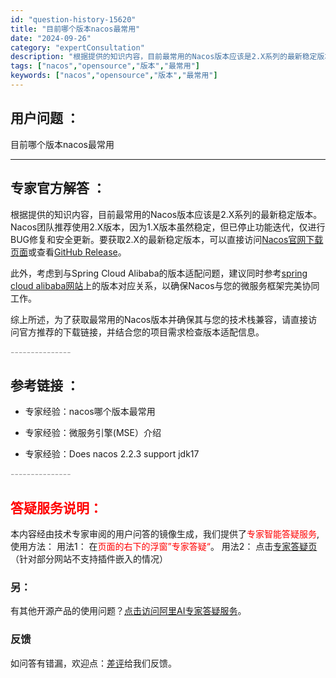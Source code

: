 ```yaml
---
id: "question-history-15620"
title: "目前哪个版本nacos最常用"
date: "2024-09-26"
category: "expertConsultation"
description: "根据提供的知识内容，目前最常用的Nacos版本应该是2.X系列的最新稳定版本。Nacos团队推荐使用2.X版本，因为1.X版本虽然稳定，但已停止功能迭代，仅进行BUG修复和安全更新。要获取2.X的最新稳定版本，可以直接访问[Nacos官网下载页面](https://nacos.io/download"
tags: ["nacos","opensource","版本","最常用"]
keywords: ["nacos","opensource","版本","最常用"]
---
```


## 用户问题 ： 
 目前哪个版本nacos最常用  

---------------
## 专家官方解答 ：

根据提供的知识内容，目前最常用的Nacos版本应该是2.X系列的最新稳定版本。Nacos团队推荐使用2.X版本，因为1.X版本虽然稳定，但已停止功能迭代，仅进行BUG修复和安全更新。要获取2.X的最新稳定版本，可以直接访问[Nacos官网下载页面](https://nacos.io/download/nacos-server/)或查看[GitHub Release](https://github.com/alibaba/nacos/releases)。

此外，考虑到与Spring Cloud Alibaba的版本适配问题，建议同时参考[spring cloud alibaba网站](https://sca.aliyun.com/docs/2023/overview/version-explain/?spm=5176.29160081.0.0.74801a15rjcsKN)上的版本对应关系，以确保Nacos与您的微服务框架完美协同工作。

综上所述，为了获取最常用的Nacos版本并确保其与您的技术栈兼容，请直接访问官方推荐的下载链接，并结合您的项目需求检查版本适配信息。


<font color="#949494">---------------</font> 


## 参考链接 ：

* 专家经验：nacos哪个版本最常用 
 
 * 专家经验：微服务引擎(MSE）介绍 
 
 * 专家经验：Does nacos 2.2.3 support jdk17 


 <font color="#949494">---------------</font> 
 


## <font color="#FF0000">答疑服务说明：</font> 

本内容经由技术专家审阅的用户问答的镜像生成，我们提供了<font color="#FF0000">专家智能答疑服务</font>,使用方法：
用法1： 在<font color="#FF0000">页面的右下的浮窗”专家答疑“</font>。
用法2： 点击[专家答疑页](https://answer.opensource.alibaba.com/docs/intro)（针对部分网站不支持插件嵌入的情况）
### 另：


有其他开源产品的使用问题？[点击访问阿里AI专家答疑服务](https://answer.opensource.alibaba.com/docs/intro)。
### 反馈
如问答有错漏，欢迎点：[差评](https://ai.nacos.io/user/feedbackByEnhancerGradePOJOID?enhancerGradePOJOId=15679)给我们反馈。
